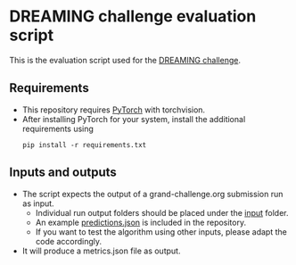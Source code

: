 # DREAMING challenge evaluation script

This is the evaluation script used for the [DREAMING challenge](https://dreaming.grand-challenge.org/). 

## Requirements

* This repository requires [PyTorch](https://pytorch.org/) with torchvision.
* After installing PyTorch for your system, install the additional requirements using
  ```
  pip install -r requirements.txt
  ```

## Inputs and outputs
* The script expects the output of a grand-challenge.org submission run as input.
  * Individual run output folders should be placed under the [input](/input/) folder.
  * An example [predictions.json](/input/predictions.json) is included in the repository.
  * If you want to test the algorithm using other inputs, please adapt the code accordingly.
* It will produce a metrics.json file as output.